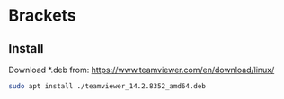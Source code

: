 # Brackets

## Install

Download *.deb from: https://www.teamviewer.com/en/download/linux/

```bash
sudo apt install ./teamviewer_14.2.8352_amd64.deb
```


